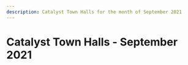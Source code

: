 ```yaml
---
description: Catalyst Town Halls for the month of September 2021
---
```


# Catalyst Town Halls - September 2021

